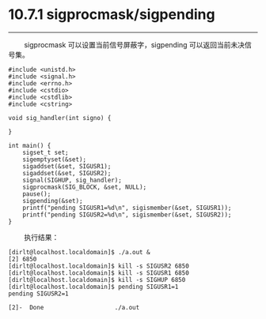 # 10.7.1 sigprocmask/sigpending
***

&emsp;&emsp;
sigprocmask 可以设置当前信号屏蔽字，sigpending 可以返回当前未决信号集。

    #include <unistd.h>
    #include <signal.h>
    #include <errno.h>
    #include <cstdio>
    #include <cstdlib>
    #include <cstring>
    
    void sig_handler(int signo) {
    
    }
    
    int main() {
        sigset_t set;
        sigemptyset(&set);
        sigaddset(&set, SIGUSR1);
        sigaddset(&set, SIGUSR2);
        signal(SIGHUP, sig_handler);
        sigprocmask(SIG_BLOCK, &set, NULL);
        pause();
        sigpending(&set);
        printf("pending SIGUSR1=%d\n", sigismember(&set, SIGUSR1));
        printf("pending SIGUSR2=%d\n", sigismember(&set, SIGUSR2));
    }

&emsp;&emsp;
执行结果：
    
    [dirlt@localhost.localdomain]$ ./a.out &
    [2] 6850
    [dirlt@localhost.localdomain]$ kill -s SIGUSR2 6850
    [dirlt@localhost.localdomain]$ kill -s SIGUSR1 6850
    [dirlt@localhost.localdomain]$ kill -s SIGHUP 6850
    [dirlt@localhost.localdomain]$ pending SIGUSR1=1
    pending SIGUSR2=1
    
    [2]-  Done                    ./a.out
